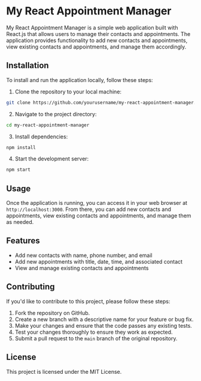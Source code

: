 # My React Appointment Manager

My React Appointment Manager is a simple web application built with React.js that allows users to manage their contacts and appointments. The application provides functionality to add new contacts and appointments, view existing contacts and appointments, and manage them accordingly.

## Installation

To install and run the application locally, follow these steps:

1. Clone the repository to your local machine:

```bash
git clone https://github.com/yourusername/my-react-appointment-manager.git
```

2. Navigate to the project directory:

```bash
cd my-react-appointment-manager
```

3. Install dependencies:

```bash
npm install
```

4. Start the development server:

```bash
npm start
```

## Usage

Once the application is running, you can access it in your web browser at `http://localhost:3000`. From there, you can add new contacts and appointments, view existing contacts and appointments, and manage them as needed.

## Features

* Add new contacts with name, phone number, and email
* Add new appointments with title, date, time, and associated contact
* View and manage existing contacts and appointments

## Contributing

If you'd like to contribute to this project, please follow these steps:

1. Fork the repository on GitHub.
2. Create a new branch with a descriptive name for your feature or bug fix.
3. Make your changes and ensure that the code passes any existing tests.
4. Test your changes thoroughly to ensure they work as expected.
5. Submit a pull request to the `main` branch of the original repository.

## License

This project is licensed under the MIT License.
